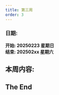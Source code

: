 ```yaml
---
title: 第三周
order: 3
---
```


### 日期:  
**开始: 20250223 星期日**  
**结束: 202502xx 星期六**  

## 本周内容:  

## The End
